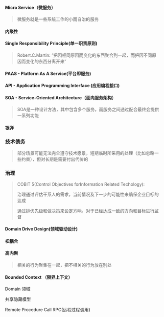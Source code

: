 #### Micro Service（微服务）

> 微服务就是一些系统工作的小而自治的服务

#### 内聚性

#### Single Responsibility Principle(单一职责原则)

> Robert.C.Martin: ”把因相同原因而变化的东西聚合到一起，而把因不同原因而变化的东西分离开来”

#### PAAS - Platform As A Service(平台即服务)

#### API - Application Programming Interface (应用编程接口)

#### SOA - Service-Oriented Architecture（面向服务架构）

> SOA是一种设计方法，其中包含多个服务，而服务之间通过配合最终会提供一系列功能

#### 银弹



### 技术债务

> 部分场景可能无法完全遵守技术愿景，短期临时所采用的处理（比如忽略一些约束），但对长期是需要付出代价的
>
> 



### 治理

> COBIT 5(Control Objectives forInformation Related Techology):
>
> 治理通过评估干系人的需求，当前情况及下一步的可能性来确保企业目标的达成
>
> 通过排优先级和做决策来设定方响。对于已经达成一致的方向和目标进行监督



#### Domain Drive Design(领域驱动设计)

#### 松耦合



#### 高内聚

> 相关的行为聚集在一起，把不相关的行为放在别处

#### Bounded Context （限界上下文）

Domain 领域

共享隐藏模型

Remote Procedure Call RPC(远程过程调用)